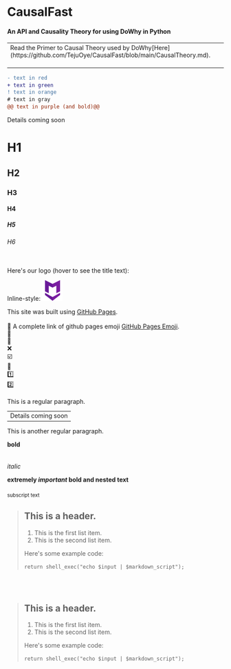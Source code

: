 # CausalFast
#### An API and Causality Theory for using DoWhy in Python


<table>
    <tr>
        <td>Read the Primer to Causal Theory used by DoWhy[Here](https://github.com/TejuOye/CausalFast/blob/main/CausalTheory.md). <br><br></td>
    </tr>
</table>

```diff
- text in red
+ text in green
! text in orange
# text in gray
@@ text in purple (and bold)@@
```
Details coming soon
# H1
## H2
### H3
#### H4
##### H5
###### H6
<br>
Here's our logo (hover to see the title text):

Inline-style: 
![alt text](https://github.com/adam-p/markdown-here/raw/master/src/common/images/icon48.png "Logo Title Text 1")
<br>

This site was built using [GitHub Pages](https://pages.github.com/). <br><br>
:memo: A complete link of github pages emoji [GitHub Pages Emoji](https://gist.github.com/rxaviers/7360908).<br>
:open_file_folder:<br>
:email:<br>
:x:<br>
:ballot_box_with_check:<br>
:triangular_flag_on_post:<br>
:one:<br>
:two:<br>
<br>
This is a regular paragraph.

<table>
    <tr>
        <td>Details coming soon</td>
    </tr>
</table>

This is another regular paragraph.

**bold**
<br>
<br>
<br>
_italic_
<br>

**extremely _important_ bold and nested text**
<br>

<sub>subscript text</sub>
<br>
> ## This is a header.
> 
> 1.   This is the first list item.
> 2.   This is the second list item.
> 
> Here's some example code:
> 
>     return shell_exec("echo $input | $markdown_script");

<br><br>
>  ## This is a header.
> 
> 1.   This is the first list item.
> 2.   This is the second list item.
> 
> Here's some example code:
> 
>     return shell_exec("echo $input | $markdown_script");
